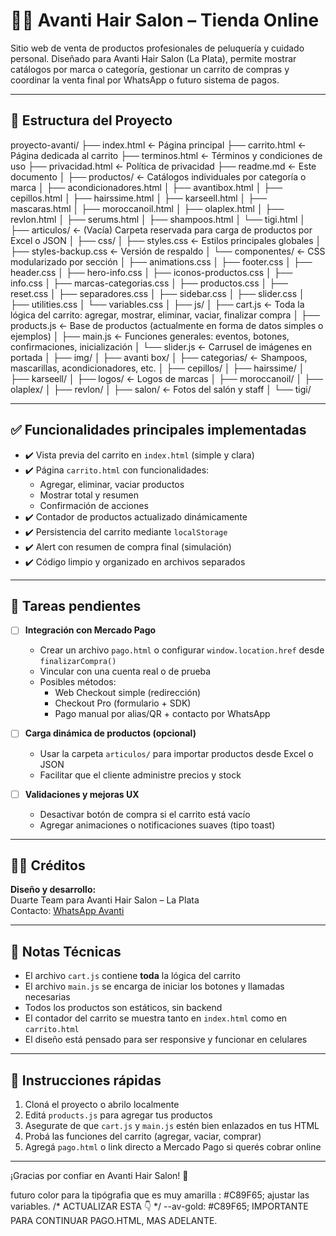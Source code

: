 # 💇‍♀️ Avanti Hair Salon – Tienda Online

Sitio web de venta de productos profesionales de peluquería y cuidado personal. Diseñado para Avanti Hair Salon (La Plata), permite mostrar catálogos por marca o categoría, gestionar un carrito de compras y coordinar la venta final por WhatsApp o futuro sistema de pagos.

---

## 📁 Estructura del Proyecto

proyecto-avanti/
├── index.html ← Página principal
├── carrito.html ← Página dedicada al carrito
├── terminos.html ← Términos y condiciones de uso
├── privacidad.html ← Política de privacidad
├── readme.md ← Este documento
│
├── productos/ ← Catálogos individuales por categoría o marca
│ ├── acondicionadores.html
│ ├── avantibox.html
│ ├── cepillos.html
│ ├── hairssime.html
│ ├── karseell.html
│ ├── mascaras.html
│ ├── moroccanoil.html
│ ├── olaplex.html
│ ├── revlon.html
│ ├── serums.html
│ ├── shampoos.html
│ └── tigi.html
│
├── articulos/ ← (Vacía) Carpeta reservada para carga de productos por Excel o JSON
│
├── css/
│ ├── styles.css ← Estilos principales globales
│ ├── styles-backup.css ← Versión de respaldo
│ └── componentes/ ← CSS modularizado por sección
│ ├── animations.css
│ ├── footer.css
│ ├── header.css
│ ├── hero-info.css
│ ├── iconos-productos.css
│ ├── info.css
│ ├── marcas-categorias.css
│ ├── productos.css
│ ├── reset.css
│ ├── separadores.css
│ ├── sidebar.css
│ ├── slider.css
│ ├── utilities.css
│ └── variables.css
│
├── js/
│ ├── cart.js ← Toda la lógica del carrito: agregar, mostrar, eliminar, vaciar, finalizar compra
│ ├── products.js ← Base de productos (actualmente en forma de datos simples o ejemplos)
│ ├── main.js ← Funciones generales: eventos, botones, confirmaciones, inicialización
│ └── slider.js ← Carrusel de imágenes en portada
│
├── img/
│ ├── avanti box/
│ ├── categorias/ ← Shampoos, mascarillas, acondicionadores, etc.
│ ├── cepillos/
│ ├── hairssime/
│ ├── karseell/
│ ├── logos/ ← Logos de marcas
│ ├── moroccanoil/
│ ├── olaplex/
│ ├── revlon/
│ ├── salon/ ← Fotos del salón y staff
│ └── tigi/

---

## ✅ Funcionalidades principales implementadas

- ✔️ Vista previa del carrito en `index.html` (simple y clara)
- ✔️ Página `carrito.html` con funcionalidades:
  - Agregar, eliminar, vaciar productos
  - Mostrar total y resumen
  - Confirmación de acciones
- ✔️ Contador de productos actualizado dinámicamente
- ✔️ Persistencia del carrito mediante `localStorage`
- ✔️ Alert con resumen de compra final (simulación)
- ✔️ Código limpio y organizado en archivos separados

---

## 🧾 Tareas pendientes

- [ ] **Integración con Mercado Pago**
  - Crear un archivo `pago.html` o configurar `window.location.href` desde `finalizarCompra()`
  - Vincular con una cuenta real o de prueba
  - Posibles métodos:
    - Web Checkout simple (redirección)
    - Checkout Pro (formulario + SDK)
    - Pago manual por alias/QR + contacto por WhatsApp

- [ ] **Carga dinámica de productos (opcional)**
  - Usar la carpeta `articulos/` para importar productos desde Excel o JSON
  - Facilitar que el cliente administre precios y stock

- [ ] **Validaciones y mejoras UX**
  - Desactivar botón de compra si el carrito está vacío
  - Agregar animaciones o notificaciones suaves (tipo toast)

---

## 👩‍💻 Créditos

**Diseño y desarrollo:**  
Duarte Team para Avanti Hair Salon – La Plata  
Contacto: [WhatsApp Avanti](https://wa.me/5492216908851)

---

## 📌 Notas Técnicas

- El archivo `cart.js` contiene **toda** la lógica del carrito
- El archivo `main.js` se encarga de iniciar los botones y llamadas necesarias
- Todos los productos son estáticos, sin backend
- El contador del carrito se muestra tanto en `index.html` como en `carrito.html`
- El diseño está pensado para ser responsive y funcionar en celulares

---

## 🚀 Instrucciones rápidas

1. Cloná el proyecto o abrilo localmente
2. Editá `products.js` para agregar tus productos
3. Asegurate de que `cart.js` y `main.js` estén bien enlazados en tus HTML
4. Probá las funciones del carrito (agregar, vaciar, comprar)
5. Agregá `pago.html` o link directo a Mercado Pago si querés cobrar online

---

¡Gracias por confiar en Avanti Hair Salon! 💖

futuro color para la tipógrafia que es muy amarilla : #C89F65;
ajustar las variables.
 /* ACTUALIZAR ESTA 👇 */
    --av-gold: #C89F65;
IMPORTANTE PARA CONTINUAR PAGO.HTML, MAS ADELANTE.

